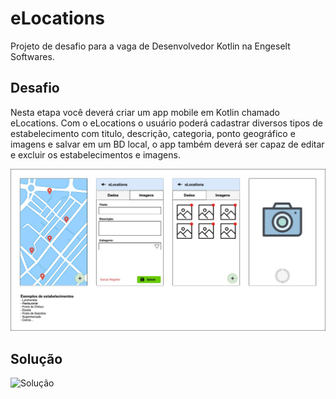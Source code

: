 # eLocations

Projeto de desafio para a vaga de Desenvolvedor Kotlin na Engeselt Softwares.

## Desafio 

Nesta etapa você deverá criar um app mobile em Kotlin chamado eLocations. Com o eLocations o usuário poderá cadastrar diversos tipos de estabelecimento com titulo, descrição, categoria, ponto geográfico e imagens e salvar em um BD local, o app também deverá ser capaz de editar e excluir os estabelecimentos e imagens.


![Protótipo](https://raw.githubusercontent.com/felipheallef/elocations-app/main/images/prototipo.jpeg)

## Solução

![Solução](https://raw.githubusercontent.com/felipheallef/elocations-app/main/images/solucao.jpeg)